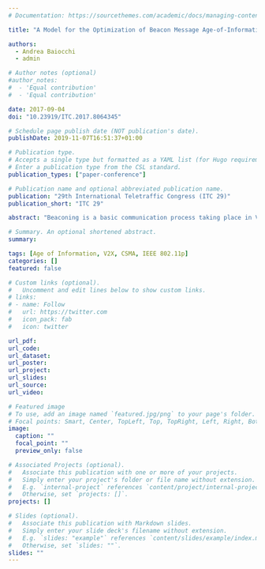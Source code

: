 ```yaml
---
# Documentation: https://sourcethemes.com/academic/docs/managing-content/

title: "A Model for the Optimization of Beacon Message Age-of-Information in a VANET"

authors:
  - Andrea Baiocchi
  - admin

# Author notes (optional)
#author_notes:
#  - 'Equal contribution'
#  - 'Equal contribution'

date: 2017-09-04
doi: "10.23919/ITC.2017.8064345"

# Schedule page publish date (NOT publication's date).
publishDate: 2019-11-07T16:51:37+01:00

# Publication type.
# Accepts a single type but formatted as a YAML list (for Hugo requirements).
# Enter a publication type from the CSL standard.
publication_types: ["paper-conference"]

# Publication name and optional abbreviated publication name.
publication: "29th International Teletraffic Congress (ITC 29)"
publication_short: "ITC 29"

abstract: "Beaconing is a basic communication process taking place in Vehicular Ad Hoc Networks (VANETs) to achieve cooperative awareness among vehicles on the road. It is actually a paradigm of information spreading among peer-agents, where each node of a networks sends periodically broadcast messages containing information collected by the node itself. A trade-off arises between the update frequency of the broadcast information and the congestion induced in the wireless shared channel used to send the messages, which is based on the IEEE 802.11p standard in case of a VANET. For periodic updates, the primary metric is the Age-of-Information (AoI), i.e., the age of the latest update received by neighboring nodes. We define an analytical model to evaluate the AoI of a VANET, given the connectivity graph of the vehicles. Analytical results are compared to simulation to assess the accuracy of the model. The model provides a handy tool to optimize the AoI trade-off."

# Summary. An optional shortened abstract.
summary:

tags: [Age of Information, V2X, CSMA, IEEE 802.11p]
categories: []
featured: false

# Custom links (optional).
#   Uncomment and edit lines below to show custom links.
# links:
# - name: Follow
#   url: https://twitter.com
#   icon_pack: fab
#   icon: twitter

url_pdf:
url_code:
url_dataset:
url_poster:
url_project:
url_slides:
url_source:
url_video:

# Featured image
# To use, add an image named `featured.jpg/png` to your page's folder. 
# Focal points: Smart, Center, TopLeft, Top, TopRight, Left, Right, BottomLeft, Bottom, BottomRight.
image:
  caption: ""
  focal_point: ""
  preview_only: false

# Associated Projects (optional).
#   Associate this publication with one or more of your projects.
#   Simply enter your project's folder or file name without extension.
#   E.g. `internal-project` references `content/project/internal-project/index.md`.
#   Otherwise, set `projects: []`.
projects: []

# Slides (optional).
#   Associate this publication with Markdown slides.
#   Simply enter your slide deck's filename without extension.
#   E.g. `slides: "example"` references `content/slides/example/index.md`.
#   Otherwise, set `slides: ""`.
slides: ""
---
```

